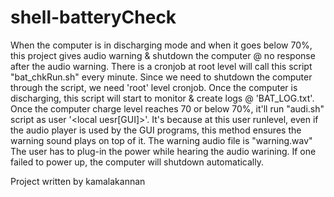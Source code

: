 # shell-batteryCheck
When the computer is in discharging mode and when it goes below 70%, this project gives audio warning & shutdown the computer @ no response after the audio warning. There is a cronjob at root level will call this script "bat_chkRun.sh" every minute. Since we need to shutdown the computer through the script, we need 'root' level cronjob. Once the computer is discharging, this script will start to monitor & create logs @ 'BAT_LOG.txt'. Once the computer charge level reaches 70 or below 70%, it'll run "audi.sh" script as user '<local uesr[GUI]>'. It's because at this user runlevel, even if the audio player is used by the GUI programs, this method ensures the warning sound plays on top of it. The warning audio file is "warning.wav" The user has to plug-in the power while hearing the audio warining. If one failed to power up, the computer will shutdown automatically.

Project written by
kamalakannan
